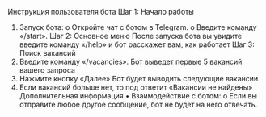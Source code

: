Инструкция пользователя бота
Шаг 1: Начало работы
1.	Запуск бота:
o	Откройте чат с ботом в Telegram.
o	Введите команду «/start».
Шаг 2: Основное меню
После запуска бота вы увидите введите команду «/help» и бот расскажет вам, как работает 
Шаг 3: Поиск вакансий
1.	Введите команду  «/vacancies».
Бот выведет первые 5 вакансий вашего запроса
2.	Нажмите кнопку «Далее»
Бот будет выводить следующие вакансии
3.	Если вакансий больше нет, то под ответит «Вакансии не найдены»
Дополнительная информация
•	Взаимодействие с ботом:
o	Если вы отправите любое другое сообщение, бот не будет на него отвечать.
